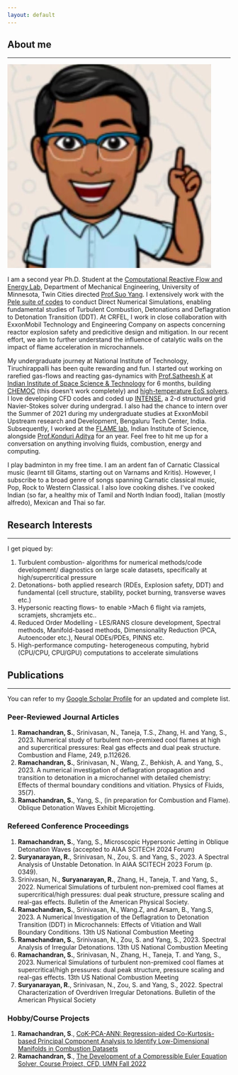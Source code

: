 ```yaml
---
layout: default
---
```


## About me 
---
<img class="profile-picture" src="profile.jpg">

I am a second year Ph.D. Student at the [Computational Reactive Flow and Energy Lab](https://crfel.umn.edu/), Department of Mechanical Engineering, University of Minnesota, Twin Cities directed [Prof.Suo Yang](https://cse.umn.edu/me/suo-yang). I extensively work with the [Pele suite of codes](https://amrex-combustion.github.io/) to conduct Direct Numerical Simulations, enabling fundamental studies of Turbulent Combustion, Detonations and Deflagration to Detonation Transition (DDT). At CRFEL, I work in close collaboration with ExxonMobil Technology and Engineering Company on aspects concerning reactor explosion safety and predicitive design and mitigation. In our recent effort, we aim to further understand the influence of catalytic walls on the impact of flame acceleration in microchannels. 

My undergraduate journey at National Institute of Technology, Tiruchirappalli has been quite rewarding and fun. I started out working on rarefied gas-flows and reacting gas-dynamics with [Prof.Satheesh K](https://www.iist.ac.in/aerospace/satheeshk) at [Indian Institute of Space Science & Technology](https://www.iist.ac.in/aboutus/institute) for 6 months, building [CHEMOC](https://github.com/RSuryaNarayan/CHEMOC) (this doesn't work completely) and [high-temperature EoS solvers](https://github.com/RSuryaNarayan/High-Temperature-Gas-Dynamics). I love developing CFD codes and coded up [INTENSE](https://github.com/RSuryaNarayan/INT--E--NSE), a 2-d structured grid Navier-Stokes solver during undergrad. I also had the chance to intern over the Summer of 2021 during my undergraduate studies at ExxonMobil Upstream research and Development, Bengaluru Tech Center, India. Subsequently, I worked at the [FLAME lab](http://cds.iisc.ac.in/faculty/konduriadi/), Indian Institute of Science, alongside [Prof.Konduri Aditya](https://cds.iisc.ac.in/people/faculty/name/konduri-aditya/) for an year. Feel free to hit me up for a conversation on anything involving fluids, combustion, energy and computing. 

I play badminton in my free time. I am an ardent fan of Carnatic Classical music (learnt till Gitams, starting out on Varnams and Kritis). However, I subscribe to a broad genre of songs spanning Carnatic classical music, Pop, Rock to Western Classical. I also love cooking dishes. I've cooked Indian (so far, a healthy mix of Tamil and North Indian food), Italian (mostly alfredo), Mexican and Thai so far.  

## Research Interests
---
I get piqued by:
1. Turbulent combustion- algorithms for numerical methods/code development/ diagnostics on large scale datasets, specifically at high/supercritical pressure
2. Detonations- both applied research (RDEs, Explosion safety, DDT) and fundamental (cell structure, stability, pocket burning, transverse waves etc.)
3. Hypersonic reacting flows- to enable >Mach 6 flight via ramjets, scramjets, shcramjets etc..
4. Reduced Order Modelling - LES/RANS closure development, Spectral methods, Manifold-based methods, Dimensionality Reduction (PCA, Autoencoder etc.), Neural ODEs/PDEs, PINNS etc.
5. High-performance computing- heterogeneous computing, hybrid (CPU/CPU, CPU/GPU) computations to accelerate simulations

## Publications
---
You can refer to my [Google Scholar Profile](https://scholar.google.com/citations?user=7sn3bjwAAAAJ&hl=en) for an updated and complete list. 
### Peer-Reviewed Journal Articles
1. **Ramachandran, S.**, Srinivasan, N., Taneja, T.S., Zhang, H. and Yang, S., 2023. Numerical study of turbulent non-premixed cool flames at high and supercritical pressures: Real gas effects and dual peak structure. Combustion and Flame, 249, p.112626.
2. **Ramachandran, S.**, Srinivasan, N., Wang, Z., Behkish, A. and Yang, S., 2023. A numerical investigation of deflagration propagation and transition to detonation in a microchannel with detailed chemistry: Effects of thermal boundary conditions and vitiation. Physics of Fluids, 35(7).
3. **Ramachandran, S.**, Yang, S., (in preparation for Combustion and Flame). Oblique Detonation Waves Exhibit Microjetting.

### Refereed Conference Proceedings
1. **Ramachandran, S.**, Yang, S., Microscopic Hypersonic Jetting in Oblique Detonation Waves (accepted to AIAA SCITECH 2024 Forum)
2. **Suryanarayan, R.**, Srinivasan, N., Zou, S. and Yang, S., 2023. A Spectral Analysis of Unstable Detonation. In AIAA SCITECH 2023 Forum (p. 0349).
3. Srinivasan, N., **Suryanarayan, R.**, Zhang, H., Taneja, T. and Yang, S., 2022. Numerical Simulations of turbulent non-premixed cool flames at supercritical/high pressures: dual peak structure, pressure scaling and real-gas effects. Bulletin of the American Physical Society.
4. **Ramachandran, S.**, Srinivasan, N., Wang.Z, and Arsam, B., Yang.S, 2023. A Numerical Investigation of the Deflagration to Detonation Transition (DDT) in Microchannels: Effects of Vitiation and Wall Boundary Conditions. 13th US National Combustion Meeting
5. **Ramachandran, S.**, Srinivasan, N., Zou, S. and Yang, S., 2023. Spectral Analysis of Irregular Detonations. 13th US National Combustion Meeting
6. **Ramachandran, S.**, Srinivasan, N., Zhang, H., Taneja, T. and Yang, S., 2023. Numerical Simulations of turbulent non-premixed cool flames at supercritical/high pressures: dual peak structure, pressure scaling and real-gas effects. 13th US National Combustion Meeting
7. **Suryanarayan, R.**, Srinivasan, N., Zou, S. and Yang, S., 2022. Spectral Characterization of Overdriven Irregular Detonations. Bulletin of the American Physical Society

### Hobby/Course Projects
1. **Ramachandran, S**., [CoK-PCA-ANN: Regression-aided Co-Kurtosis-based Principal Component Analysis to Identify Low-Dimensional Manifolds in Combustion Datasets](http://dx.doi.org/10.13140/RG.2.2.19489.79207/1)
2. **Ramachandran, S**., [The Development of a Compressible Euler Equation Solver, Course Project, CFD, UMN Fall 2022](https://github.com/RSuryaNarayan/Compressible-Euler-Finite-Difference/blob/main/CFD_Final_project.pdf)
